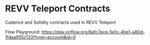# REVV Teleport Contracts
Cadence and Solidity contracts used in REVV Teleport

Flow Playground: https://play.onflow.org/8afc7ece-5e1c-4be1-a80d-1fdaa955c133?type=account&id=0

